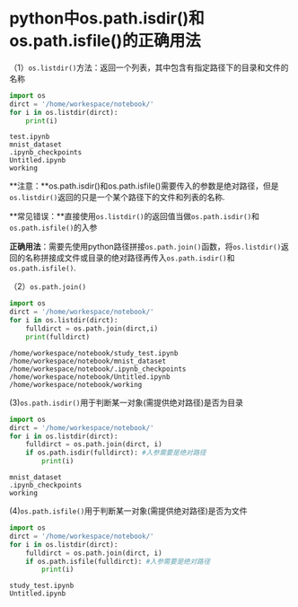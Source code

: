 # python中os.path.isdir()和os.path.isfile()的正确用法

（1）`os.listdir()`方法：返回一个列表，其中包含有指定路径下的目录和文件的名称

```python
import os
dirct = '/home/workespace/notebook/'
for i in os.listdir(dirct):
    print(i)
```

```
test.ipynb
mnist_dataset
.ipynb_checkpoints
Untitled.ipynb
working
```

**注意：**os.path.isdir()和os.path.isfile()需要传入的参数是绝对路径，但是`os.listdir()`返回的只是一个某个路径下的文件和列表的名称.

**常见错误：**直接使用`os.listdir()`的返回值当做`os.path.isdir()`和`os.path.isfile()`的入参

**正确用法**：需要先使用python路径拼接`os.path.join()`函数，将`os.listdir()`返回的名称拼接成文件或目录的绝对路径再传入`os.path.isdir()`和`os.path.isfile()`.

（2）`os.path.join()`

```python
import os
dirct = '/home/workespace/notebook/'
for i in os.listdir(dirct):
    fulldirct = os.path.join(dirct,i)
    print(fulldirct)
```

```
/home/workespace/notebook/study_test.ipynb
/home/workespace/notebook/mnist_dataset
/home/workespace/notebook/.ipynb_checkpoints
/home/workespace/notebook/Untitled.ipynb
/home/workespace/notebook/working
```

(3)`os.path.isdir()`用于判断某一对象(需提供绝对路径)是否为目录

```python
import os
dirct = '/home/workespace/notebook/'
for i in os.listdir(dirct):
    fulldirct = os.path.join(dirct, i)
    if os.path.isdir(fulldirct): #入参需要是绝对路径
        print(i)
```

```
mnist_dataset
.ipynb_checkpoints
working
```

(4)`os.path.isfile()`用于判断某一对象(需提供绝对路径)是否为文件

```python
import os
dirct = '/home/workespace/notebook/'
for i in os.listdir(dirct):
    fulldirct = os.path.join(dirct, i)
    if os.path.isfile(fulldirct): #入参需要是绝对路径
        print(i)
```

```
study_test.ipynb
Untitled.ipynb
```

